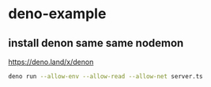 # deno-example

## install denon same same nodemon

https://deno.land/x/denon

```sh
deno run --allow-env --allow-read --allow-net server.ts
```
